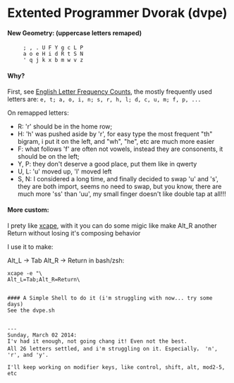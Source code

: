 Extented Programmer Dvorak (dvpe)
=================================
#### New Geometry: (uppercase letters remaped)
```
     ; , . U F Y g c L P
     a o e H i d R t S N
     ' q j k x b m w v z
```

#### Why?
First, see [English Letter Frequency Counts](http://norvig.com/mayzner.html),
the mostly frequently used letters are:
`e, t; a, o, i, n; s, r, h, l; d, c, u, m; f, p, ...`

On remapped letters:
 - R: 'r' should be in the home row;
 - H: 'h' was pushed aside by 'r', for easy type the most frequent "th" bigram, i put it on the left, and "wh", "he", etc are much more easier
 - F: what follows 'f' are often not vowels, instead they are consonents, it should be on the left;
 - Y, P: they don't deserve a good place, put them like in qwerty
 - U, L: 'u' moved up, 'l' moved left
 - S, N: I considered a long time, and finally decided to swap 'u' and 's', they are both import, seems no need to swap, but you know, there are much more 'ss' than 'uu', my small finger doesn't like double tap at all!!!

#### More custom:
I prety like [xcape](https://github.com/alols/xcape), with it you can do some migic like make Alt_R another Return without losing it's composing behavior

I use it to make:

 Alt_L    ->  Tab
 Alt_R    ->  Return
in bash/zsh: 
```
xcape -e "\
Alt_L=Tab;Alt_R=Return\


#### A Simple Shell to do it (i'm struggling with now... try some days) 
See the dvpe.sh


---
Sunday, March 02 2014:
I'v had it enough, not going chang it! Even not the best.
All 26 letters settled, and i'm struggling on it. Especially， 'n', 'r', and 'y'.

I'll keep working on modifier keys, like control, shift, alt, mod2-5, etc